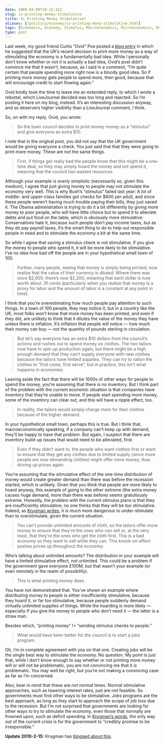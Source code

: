```yaml
--- 
date: 2009-03-09T18:15:31Z
slug: is-printing-money-stimulative
title: Is Printing Money Stimulative?
aliases: [/politics/economy/is-printing-mony-stimulative.html]
tags: [Economics, Economy, Stimulus, Macroeconomics, Microeconomics, UK, Printing Money, Curtis Poe, Paul Krugman]
type: post
---
```


Last week, my good friend Curtis “Ovid” Poe posted a [blog entry] in which he
suggested that the UK’s recent decision to print more money as a way of
stimulating the economy is a fundamentally bad idea. While I personally don’t
know whether or not it is actually a bad idea, Ovid’s post didn’t convince me
that it wasn’t, because, as I said in a comment, “I’m quite certain that people
spending more right now is a bloody good idea. So if printing more money gets
people to spend more, then good, because that will encourage credit to start
flowing again.”

Ovid kindly took the time to leave me an extended reply, to which I wrote a
rebuttal, which LiveJournal decided was too long and rejected. So I’m posting it
here on my blog, instead. It’s an interesting discussion anyway, and so
deservers higher visibility than a LiveJournal comment, I think.

So, on with my reply. Ovid, you wrote:

> So the town council decides to print money money as a “stimulus” and give
> everyone an extra $10.

I note that in the original post, you did not say that the UK government would
be giving everyone a check. You just said that that they were going to print
more money. These are not the same things.

> First, if things get really bad the people know that this might be a one-time
> deal, so they may simply hoard the money and not spend it, meaning that the
> council has wasted resources.

Although your example is overly simplistic (necessarily so, given this medium),
I agree that just giving money to people may not stimulate the economy very
well. This is why Bush’s “stimulus” failed last year: A lot of middle- and
upper-class families got checks for $600 per adult, and since these people
weren’t having much trouble paying their bills, they just saved it. The Obama
administration is trying to do it a bit differently by giving more money to poor
people, who will have little choice but to spend it to alleviate debts and put
food on the table, which is obviously more stimulative. Conservatives hate it,
because such people don’t pay income taxes, but as they *do* pay payroll taxes,
it’s the smart thing to do to help out responsible people in need and to
stimulate the economy a bit at the same time.

So while I agree that saving a stimulus check is not stimulative, if you give
the money to people who spend it, it will be more likely to be stimulative. I’ve
no idea how bad off the people are in your hypothetical small town of 100.

> Further, many people, seeing that money is simply being printed, now realize
> that the value of their currency is diluted. Where there was once $2,000,
> there’s now $2,200, meaning that each dollar is now worth about .91 cents
> (particularly when you realize that money is a proxy for labor and the amount
> of labor is a constant at any point in time).

I think that you’re overestimating how much people pay attention to such things.
In a town of 100 people, they may notice it, but in a country like the UK, most
folks won’t know that more money has been printed, and even if they did, are
unlikely to think that it dilutes the value of the money they have unless there
is inflation. It’s inflation that people will notice — how much their money can
buy — not the quantity of pounds sterling in circulation.

> But let’s say everyone has an extra $10 dollars from the council’s actions and
> rushes out to spend money on clothes. The two tailors now have to spin up
> production again, but there might be a high enough demand that they can’t
> supply everyone with new clothes because the tailors have limited supplies.
> They can try to ration the clothes to “first come, first serve”, but in
> practice, this isn’t what happens in economies.

Leaving aside the fact that there will be 1000s of other ways for people to
spend the money, you’re assuming that there is no inventory. But I think part of
the problem with the current economic situation is that companies have inventory
that they’re unable to move. If people start spending more money, some of the
inventory can clear out, and this will have a ripple effect, too.

> In reality, the tailors would simply charge more for their clothes because of
> the higher demand.

In your hypothetical small town, perhaps this is true. But I think that,
macroeconomically speaking, if a company can’t keep up with demand, they’ll be
happy to have that problem. But again, I suspect that there are inventory
build-up issues that would need to be alleviated, first.

> Even if they didn’t want to, the people who want clothes first or want to
> ensure that they get any clothes due to limited supply (since more people are
> now demanding clothes) might offer more money, thus driving up prices again.

You’re assuming that the stimulative effect of the one-time distribution of
money would create greater demand than there was before the recession started,
which is unlikely. Given that you think that people are more likely to hoard
anyway, this example of going to the other extreme (the extra money causes huge
demand, more than there was before) seems gratuitously extreme. Honestly, the
problem with the current stimulus plans is that they are insufficiently
stimulative; no one thinks that they will be *too* stimulative. Indeed, as
[Krugman writes], it is much more dangerous to under-stimulate than to
overstimulate, given the current situation.

> You can’t provide unlimited amounts of cloth, so the tailors offer more money
> to ensure that they’re the ones who can sell or, at the very least, that
> they’re the ones who get the cloth first. This is a bad economy so they want
> to sell while they can. This knock-on effect pushes prices up throughout the
> economy.

Who’s talking about unlimited amounts? The distribution in your example will
have a limited stimulative effect, not unlimited. This could be a problem if the
government gave everyone £100M, but that wasn’t your example (or even remotely
in the realm of possibility).

> This is what printing money does.

You have not demonstrated that. You’ve shown an example where distributing money
to people is either insufficiently stimulative, because they hoard it, or far
too stimulative, because people suddenly demand virtually unlimited supplies of
things. While the hoarding is more likely — especially if you give the money to
people who don’t need it — the latter is a straw man.

Besides which, “printing money” != “sending stimulus checks to people.”

> What would have been better for the council is to start a jobs program.

Oh, I’m in complete agreement with you on that one. Creating jobs will be the
single best way to stimulate the economy. No question. My point is just that,
while I don’t know enough to say whether or not printing more money will or will
not be problematic, you are not convincing me that it *is* problematic. You may
well be right, but you’re not making a convincing case as far as I’m concerned.

Also, bear in mind that these are *not* normal times. Normal stimulative
approaches, such as lowering interest rates, just are not feasible. So
governments must find other ways to be stimulative. Jobs programs are the best
approach, as long as they start to approach the scope of job loss due to the
recession. But I’m not surprised that governments are looking for other ways to
try to stimulate the economy, even those that normally are frowned upon, such as
deficit spending. In [Krugman’s words], the only way out of the current crisis
is for the government to “credibly promise to be irresponsible.”

**Update 2010-2-15:** Krugman has [blogged about this].

  [blog entry]: https://publius-ovidius.livejournal.com/302311.html
    "Poetic License to Kill: “The UK Has Officially Gone Insane”"
  [Krugman writes]: https://krugman.blogs.nytimes.com/2008/11/28/too-much-of-a-good-thing/
    "The Conscience of a Liberal: “Too much of a good thing …”"
  [Krugman’s words]: https://krugman.blogs.nytimes.com/2008/11/15/macro-policy-in-a-liquidity-trap-wonkish/
    "The Conscience of a Liberal: “Macro policy in a liquidity trap (wonkish)”"
  [blogged about this]: https://krugman.blogs.nytimes.com/2010/12/15/what-is-money/
    "The Conscience of a Liberal: “What Is Money?”"
